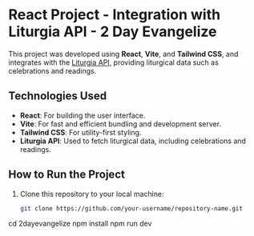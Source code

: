 # React Project - Integration with Liturgia API - 2 Day Evangelize

This project was developed using **React**, **Vite**, and **Tailwind CSS**, and integrates with the [Liturgia API](https://liturgia.up.railway.app/), providing liturgical data such as celebrations and readings.

## Technologies Used

- **React**: For building the user interface.
- **Vite**: For fast and efficient bundling and development server.
- **Tailwind CSS**: For utility-first styling.
- **Liturgia API**: Used to fetch liturgical data, including celebrations and readings.

## How to Run the Project

1. Clone this repository to your local machine:

   ```bash
   git clone https://github.com/your-username/repository-name.git

cd 2dayevangelize
npm install
npm run dev
